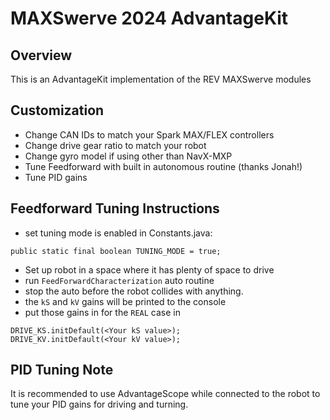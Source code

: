 # MAXSwerve 2024 AdvantageKit

## Overview
This is an AdvantageKit implementation of the REV MAXSwerve modules

## Customization
* Change CAN IDs to match your Spark MAX/FLEX controllers
* Change drive gear ratio to match your robot
* Change gyro model if using other than NavX-MXP
* Tune Feedforward with built in autonomous routine (thanks Jonah!)
* Tune PID gains

## Feedforward Tuning Instructions
* set tuning mode is enabled in Constants.java:
```
public static final boolean TUNING_MODE = true;
```
* Set up robot in a space where it has plenty of space to drive
* run ```FeedForwardCharacterization``` auto routine
* stop the auto before the robot collides with anything.
* the ```kS``` and ```kV``` gains will be printed to the console
* put those gains in for the ```REAL``` case in
```
DRIVE_KS.initDefault(<Your kS value>);
DRIVE_KV.initDefault(<Your kV value>);
```

## PID Tuning Note
It is recommended to use AdvantageScope while connected to the robot to tune your PID gains for driving and turning.
